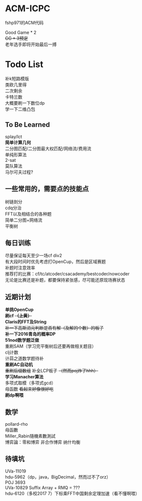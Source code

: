 # ACM-ICPC
fshp971的ACM代码<br>

Good Game * 2<br>
~~GG * 3预定~~<br>
老年选手即将开始最后一搏<br>

# Todo List
补k短路模版<br>
类欧几里得<br>
二次剩余<br>
卡特兰数<br>
大概要刷一下数位dp<br>
学一下二维凸包<br>

## To Be Learned
splay/lct<br>
**简单计算几何**<br>
二分图匹配/二分图最大权匹配/网络流/费用流<br>
单纯形算法<br>
2-sat<br>
莫队算法<br>
马尔可夫过程?<br>

## 一些常用的，需要点的技能点
树链剖分<br>
cdq分治<br>
FFT以及相结合的各种题<br>
简单二分图+网络流<br>
平衡树<br>

## 每日训练
尽量保证每天至少一场cf div2<br>
有大段时间时优先考虑打OpenCup，然后是区域赛题<br>
补题时注意效率<br>
推荐打的比赛：cf/tc/atcoder/csacademy/bestcoder/nowcoder<br>
无论是比赛还是补题，都要保持紧张感，尽可能还原现场赛状态<br>

## 近期计划
**单挑OpenCup**<br>
**刷cf ~~（上黄）~~** <br>
**Claris的FFT及String**<br>
~~补一下高斯消元判断是否有解（及解的个数）的板子~~<br>
**补一下2016青岛的概率DP**<br>
**51nod数学题泛做**<br>
重刷SAM（学习完平衡树后还要再做相关题目）<br>
clj计数<br>
计蒜之道数学题待补<br>
**重刷AC自动机**<br>
~~重刷后缀数组~~ 补全LCP板子 ~~（然而poj炸了hhh）~~<br>
**学习Manacher算法**<br>
多项式取模（多项式gcd）<br>
母函数 ~~看起来好像很好吃~~<br>
**刷dp啊喂**<br>

## 数学
pollard-rho<br>
母函數<br>
Miller_Rabin隨機素數測試<br>
博弈論：零和博弈 非合作博弈 纳什均衡<br>

## 待填坑
UVa-11019<br>
hdu-5962（dp，java，BigDecimal，然而过不了orz）<br>
POJ 3693<br>
UVa-10829 Suffix Array + RMQ = ???<br>
hdu-6120（多校2017 7）下标乘FFT中国剩余定理加速（看不懂啊喂）<br>
